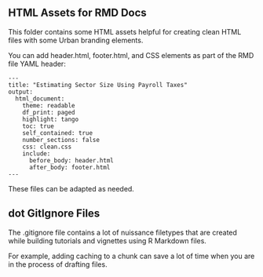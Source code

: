 ## HTML Assets for RMD Docs

This folder contains some HTML assets helpful for creating clean HTML files with some Urban branding elements. 

You can add header.html, footer.html, and CSS elements as part of the RMD file YAML header: 


```
---
title: "Estimating Sector Size Using Payroll Taxes"
output:
  html_document:
    theme: readable
    df_print: paged
    highlight: tango
    toc: true
    self_contained: true
    number_sections: false
    css: clean.css
    include:
      before_body: header.html
      after_body: footer.html
---
```

These files can be adapted as needed. 

## dot GitIgnore Files

The .gitignore file contains a lot of nuissance filetypes that are created while building tutorials and vignettes using R Markdown files. 

For example, adding caching to a chunk can save a lot of time when you are in the process of drafting files. 

